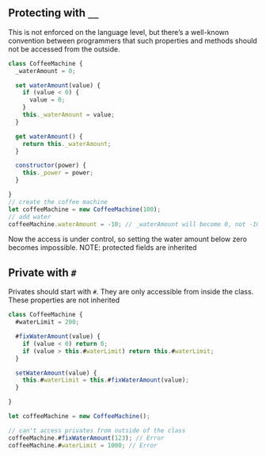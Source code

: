 ## Protecting with `__`
This is not enforced on the language level, but there’s a well-known convention between programmers that such properties and methods should not be accessed from the outside.
```javascript
class CoffeeMachine {
  _waterAmount = 0;

  set waterAmount(value) {
    if (value < 0) {
      value = 0;
    }
    this._waterAmount = value;
  }

  get waterAmount() {
    return this._waterAmount;
  }

  constructor(power) {
    this._power = power;
  }

}
// create the coffee machine
let coffeeMachine = new CoffeeMachine(100);
// add water
coffeeMachine.waterAmount = -10; // _waterAmount will become 0, not -10
```
Now the access is under control, so setting the water amount below zero becomes impossible.
NOTE: protected fields are inherited


## Private with `#`
Privates should start with `#`. They are only accessible from inside the class.
These properties are not inherited
```javascript
class CoffeeMachine {
  #waterLimit = 200;

  #fixWaterAmount(value) {
    if (value < 0) return 0;
    if (value > this.#waterLimit) return this.#waterLimit;
  }

  setWaterAmount(value) {
    this.#waterLimit = this.#fixWaterAmount(value);
  }

}

let coffeeMachine = new CoffeeMachine();

// can't access privates from outside of the class
coffeeMachine.#fixWaterAmount(123); // Error
coffeeMachine.#waterLimit = 1000; // Error
```